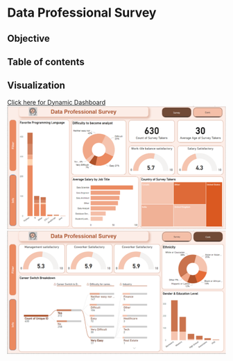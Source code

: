 # Data Professional Survey

## Objective

## Table of contents

## Visualization
[Click here for Dynamic Dashboard]()
![Survey_1](Assets/Images/Survey_1.png)
![Survey_2](Assets/Images/Survey_2.png)
